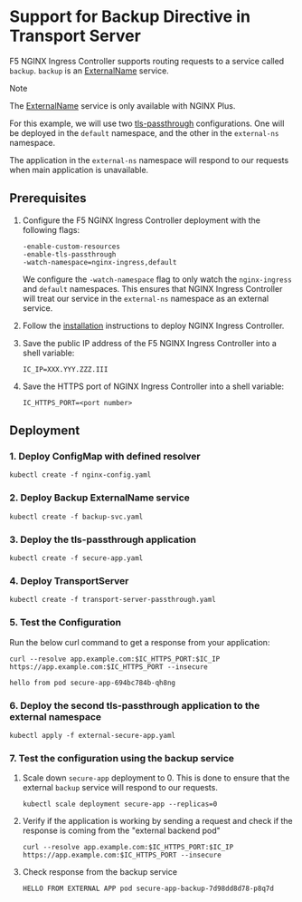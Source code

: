 # Support for Backup Directive in Transport Server

F5 NGINX Ingress Controller supports routing requests to a service called `backup`.
`backup` is an [ExternalName](https://kubernetes.io/docs/concepts/services-networking/service/#externalname) service.

> [!NOTE]
> The [ExternalName](https://kubernetes.io/docs/concepts/services-networking/service/#externalname) service is only available with NGINX Plus.

For this example, we will use two [tls-passthrough](/examples/custom-resources/tls-passthrough) configurations.
One will be deployed in the `default` namespace, and the other in the `external-ns` namespace.

The application in the `external-ns` namespace will respond to our requests when main application is unavailable.

## Prerequisites

1. Configure the F5 NGINX Ingress Controller deployment with the following flags:

   ```shell
   -enable-custom-resources
   -enable-tls-passthrough
   -watch-namespace=nginx-ingress,default
   ```

   We configure the `-watch-namespace` flag to only watch the `nginx-ingress` and `default` namespaces.
   This ensures that NGINX Ingress Controller will treat our service in the `external-ns` namespace
   as an external service.

2. Follow the [installation](https://docs.nginx.com/nginx-ingress-controller/installation/installation-with-manifests/)
   instructions to deploy NGINX Ingress Controller.

3. Save the public IP address of the F5 NGINX Ingress Controller into a shell variable:

    ```shell
    IC_IP=XXX.YYY.ZZZ.III
    ```

4. Save the HTTPS port of NGINX Ingress Controller into a shell variable:

    ```shell
    IC_HTTPS_PORT=<port number>
    ```

## Deployment

### 1. Deploy ConfigMap with defined resolver

   ```shell
   kubectl create -f nginx-config.yaml
   ```

### 2. Deploy Backup ExternalName service

   ```shell
   kubectl create -f backup-svc.yaml
   ```

### 3. Deploy the tls-passthrough application

   ```shell
   kubectl create -f secure-app.yaml
   ```

### 4. Deploy TransportServer

   ```shell
   kubectl create -f transport-server-passthrough.yaml
   ```

### 5. Test the Configuration

   Run the below curl command to get a response from your application:

   ```shell
   curl --resolve app.example.com:$IC_HTTPS_PORT:$IC_IP https://app.example.com:$IC_HTTPS_PORT --insecure
   ```

   ```shell
   hello from pod secure-app-694bc784b-qh8ng
   ```

### 6. Deploy the second tls-passthrough application to the external namespace

   ```shell
   kubectl apply -f external-secure-app.yaml
   ```

### 7. Test the configuration using the backup service

1. Scale down `secure-app` deployment to 0.
   This is done to ensure that the external `backup` service will respond to our requests.

    ```shell
    kubectl scale deployment secure-app --replicas=0
    ```

2. Verify if the application is working by sending a request and check if the response is coming from the "external
   backend pod"

    ```shell
    curl --resolve app.example.com:$IC_HTTPS_PORT:$IC_IP https://app.example.com:$IC_HTTPS_PORT --insecure
    ```

3. Check response from the backup service

    ```shell
    HELLO FROM EXTERNAL APP pod secure-app-backup-7d98dd8d78-p8q7d
    ```

